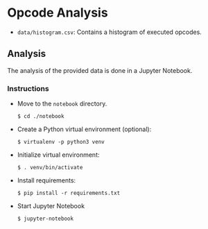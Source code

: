 # Opcode Analysis

- `data/histogram.csv`: Contains a histogram of executed opcodes.

## Analysis

The analysis of the provided data is done in a Jupyter Notebook.

### Instructions

- Move to the `notebook` directory.

      $ cd ./notebook

- Create a Python virtual environment (optional):

      $ virtualenv -p python3 venv

- Initialize virtual environment:


      $ . venv/bin/activate

- Install requirements:

      $ pip install -r requirements.txt

- Start Jupyter Notebook

      $ jupyter-notebook


